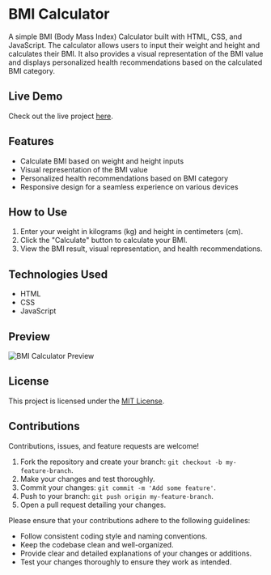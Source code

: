 # BMI Calculator

A simple BMI (Body Mass Index) Calculator built with HTML, CSS, and JavaScript. The calculator allows users to input their weight and height and calculates their BMI. It also provides a visual representation of the BMI value and displays personalized health recommendations based on the calculated BMI category.

## Live Demo

Check out the live project [here](https://techfeline.github.io/BMI-calc).

## Features

- Calculate BMI based on weight and height inputs
- Visual representation of the BMI value
- Personalized health recommendations based on BMI category
- Responsive design for a seamless experience on various devices

## How to Use

1. Enter your weight in kilograms (kg) and height in centimeters (cm).
2. Click the "Calculate" button to calculate your BMI.
3. View the BMI result, visual representation, and health recommendations.

## Technologies Used

- HTML
- CSS
- JavaScript

## Preview

![BMI Calculator Preview](preview.png)

## License

This project is licensed under the [MIT License](LICENSE).

## Contributions

Contributions, issues, and feature requests are welcome! 

1. Fork the repository and create your branch: `git checkout -b my-feature-branch`.
2. Make your changes and test thoroughly.
3. Commit your changes: `git commit -m 'Add some feature'`.
4. Push to your branch: `git push origin my-feature-branch`.
5. Open a pull request detailing your changes.

Please ensure that your contributions adhere to the following guidelines:
- Follow consistent coding style and naming conventions.
- Keep the codebase clean and well-organized.
- Provide clear and detailed explanations of your changes or additions.
- Test your changes thoroughly to ensure they work as intended.

